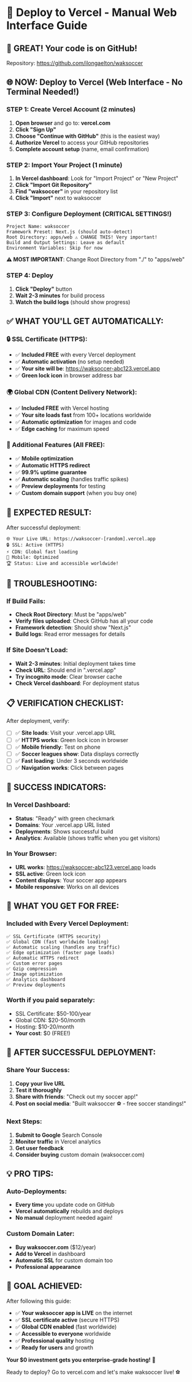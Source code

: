 # 🚀 Deploy to Vercel - Manual Web Interface Guide

## 🎉 GREAT! Your code is on GitHub!
Repository: https://github.com/ilongaelton/waksoccer

## 🌐 NOW: Deploy to Vercel (Web Interface - No Terminal Needed!)

### STEP 1: Create Vercel Account (2 minutes)
1. **Open browser** and go to: **vercel.com**
2. **Click "Sign Up"**
3. **Choose "Continue with GitHub"** (this is the easiest way)
4. **Authorize Vercel** to access your GitHub repositories
5. **Complete account setup** (name, email confirmation)

### STEP 2: Import Your Project (1 minute)
1. **In Vercel dashboard**: Look for "Import Project" or "New Project"
2. **Click "Import Git Repository"**
3. **Find "waksoccer"** in your repository list
4. **Click "Import"** next to waksoccer

### STEP 3: Configure Deployment (CRITICAL SETTINGS!)
```
Project Name: waksoccer
Framework Preset: Next.js (should auto-detect)
Root Directory: apps/web ⚠️ CHANGE THIS! Very important!
Build and Output Settings: Leave as default
Environment Variables: Skip for now
```

**⚠️ MOST IMPORTANT**: Change Root Directory from "./" to "apps/web"

### STEP 4: Deploy
1. **Click "Deploy"** button
2. **Wait 2-3 minutes** for build process
3. **Watch the build logs** (should show progress)

## ✅ WHAT YOU'LL GET AUTOMATICALLY:

### 🔒 SSL Certificate (HTTPS):
- ✅ **Included FREE** with every Vercel deployment
- ✅ **Automatic activation** (no setup needed)
- ✅ **Your site will be**: https://waksoccer-abc123.vercel.app
- ✅ **Green lock icon** in browser address bar

### 🌍 Global CDN (Content Delivery Network):
- ✅ **Included FREE** with Vercel hosting
- ✅ **Your site loads fast** from 100+ locations worldwide
- ✅ **Automatic optimization** for images and code
- ✅ **Edge caching** for maximum speed

### 📱 Additional Features (All FREE):
- ✅ **Mobile optimization** 
- ✅ **Automatic HTTPS redirect**
- ✅ **99.9% uptime guarantee**
- ✅ **Automatic scaling** (handles traffic spikes)
- ✅ **Preview deployments** for testing
- ✅ **Custom domain support** (when you buy one)

## 🎯 EXPECTED RESULT:

After successful deployment:
```
🌐 Your Live URL: https://waksoccer-[random].vercel.app
🔒 SSL: Active (HTTPS)
⚡ CDN: Global fast loading
📱 Mobile: Optimized
🏆 Status: Live and accessible worldwide!
```

## 🔧 TROUBLESHOOTING:

### If Build Fails:
- **Check Root Directory**: Must be "apps/web"
- **Verify files uploaded**: Check GitHub has all your code
- **Framework detection**: Should show "Next.js"
- **Build logs**: Read error messages for details

### If Site Doesn't Load:
- **Wait 2-3 minutes**: Initial deployment takes time
- **Check URL**: Should end in ".vercel.app"
- **Try incognito mode**: Clear browser cache
- **Check Vercel dashboard**: For deployment status

## 📋 VERIFICATION CHECKLIST:

After deployment, verify:
- [ ] ✅ **Site loads**: Visit your .vercel.app URL
- [ ] ✅ **HTTPS works**: Green lock icon in browser
- [ ] ✅ **Mobile friendly**: Test on phone
- [ ] ✅ **Soccer leagues show**: Data displays correctly
- [ ] ✅ **Fast loading**: Under 3 seconds worldwide
- [ ] ✅ **Navigation works**: Click between pages

## 🎉 SUCCESS INDICATORS:

### In Vercel Dashboard:
- **Status**: "Ready" with green checkmark
- **Domains**: Your .vercel.app URL listed
- **Deployments**: Shows successful build
- **Analytics**: Available (shows traffic when you get visitors)

### In Your Browser:
- **URL works**: https://waksoccer-abc123.vercel.app loads
- **SSL active**: Green lock icon
- **Content displays**: Your soccer app appears
- **Mobile responsive**: Works on all devices

## 🔗 WHAT YOU GET FOR FREE:

### Included with Every Vercel Deployment:
```
✅ SSL Certificate (HTTPS security)
✅ Global CDN (fast worldwide loading)
✅ Automatic scaling (handles any traffic)
✅ Edge optimization (faster page loads)
✅ Automatic HTTPS redirect
✅ Custom error pages
✅ Gzip compression
✅ Image optimization
✅ Analytics dashboard
✅ Preview deployments
```

### Worth if you paid separately:
- SSL Certificate: $50-100/year
- Global CDN: $20-50/month  
- Hosting: $10-20/month
- **Your cost**: $0 (FREE!)

## 🌟 AFTER SUCCESSFUL DEPLOYMENT:

### Share Your Success:
1. **Copy your live URL**
2. **Test it thoroughly**
3. **Share with friends**: "Check out my soccer app!"
4. **Post on social media**: "Built waksoccer ⚽ - free soccer standings!"

### Next Steps:
1. **Submit to Google** Search Console
2. **Monitor traffic** in Vercel analytics
3. **Get user feedback**
4. **Consider buying** custom domain (waksoccer.com)

## 💡 PRO TIPS:

### Auto-Deployments:
- **Every time** you update code on GitHub
- **Vercel automatically** rebuilds and deploys
- **No manual** deployment needed again!

### Custom Domain Later:
- **Buy waksoccer.com** ($12/year)
- **Add to Vercel** in dashboard
- **Automatic SSL** for custom domain too
- **Professional appearance**

## 🎯 GOAL ACHIEVED:

After following this guide:
- ✅ **Your waksoccer app is LIVE** on the internet
- ✅ **SSL certificate active** (secure HTTPS)
- ✅ **Global CDN enabled** (fast worldwide)
- ✅ **Accessible to everyone** worldwide
- ✅ **Professional quality** hosting
- ✅ **Ready for users** and growth

**Your $0 investment gets you enterprise-grade hosting!** 🚀

Ready to deploy? Go to vercel.com and let's make waksoccer live! ⚽